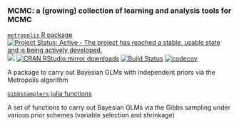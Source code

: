 ### MCMC: a (growing) collection of learning and analysis tools for MCMC

[`metropolis` R package](R/metropolis/README.md)  [![Project Status: Active - The project has reached a stable, usable state and is being actively developed.](http://www.repostatus.org/badges/latest/active.svg)](http://www.repostatus.org/#active) [![](http://www.r-pkg.org/badges/version/metropolis)](http://www.r-pkg.org/pkg/metropolis)
[![CRAN RStudio mirror downloads](http://cranlogs.r-pkg.org/badges/metropolis)](http://www.r-pkg.org/pkg/metropolis) [![Build Status](https://travis-ci.com/alexpkeil1/mcmc.svg?branch=master)](https://travis-ci.com/alexpkeil1/mcmc) [![codecov](https://codecov.io/gh/alexpkeil1/mcmc/branch/master/graph/badge.svg)](https://codecov.io/gh/alexpkeil1/mcmc)

A package to carry out Bayesian GLMs with independent priors via the Metropolis algorithm

[`GibbsSamplers` julia functions](julia/GibbsSamplers/README.md)

A set of functions to carry out Bayesian GLMs via the Gibbs sampling under various prior schemes (variable selection and shrinkage)

